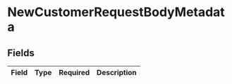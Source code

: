 # NewCustomerRequestBodyMetadata


## Fields

| Field       | Type        | Required    | Description |
| ----------- | ----------- | ----------- | ----------- |